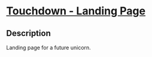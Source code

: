 # [Touchdown - Landing Page](https://thaibeouu.github.io/touchdown-landing-page/)

## Description

Landing page for a future unicorn.